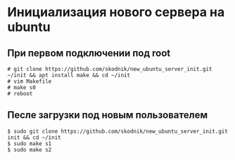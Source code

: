 # Инициализация нового сервера на ubuntu

## При первом подключении под root
```
# git clone https://github.com/skodnik/new_ubuntu_server_init.git ~/init && apt install make && cd ~/init
# vim Makefile
# make s0
# reboot
```

## Песле загрузки под новым пользователем
```
$ sudo git clone https://github.com/skodnik/new_ubuntu_server_init.git init && cd ~/init
$ sudo make s1
$ sudo make s2
```